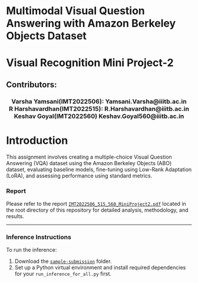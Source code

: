 # Multimodal Visual Question Answering with Amazon Berkeley Objects Dataset

# Visual Recognition Mini Project-2
## Contributors: 
<h3 align = "center">
Varsha Yamsani(IMT2022506): Yamsani.Varsha@iiitb.ac.in<br> 
R Harshavardhan(IMT2022515): R.Harshavardhan@iiitb.ac.in<br>
Keshav Goyal(IMT2022560) Keshav.Goyal560@iiitb.ac.in</h3>

# Introduction

This assignment involves creating a multiple-choice Visual Question Answering (VQA)
dataset using the Amazon Berkeley Objects (ABO) dataset, evaluating baseline models,
fine-tuning using Low-Rank Adaptation (LoRA), and assessing performance using standard metrics.

### Report

Please refer to the report [`IMT2022506_515_560_MiniProject2.pdf`](./IMT2022506_515_560_MiniProject2.pdf) located in the root directory of this repository for detailed analysis, methodology, and results.

---

### Inference Instructions

To run the inference:

1. Download the [`sample-submission`](./sample-submission) folder.
2. Set up a Python virtual environment and install required dependencies for your `run_inference_for_all.py` first.


